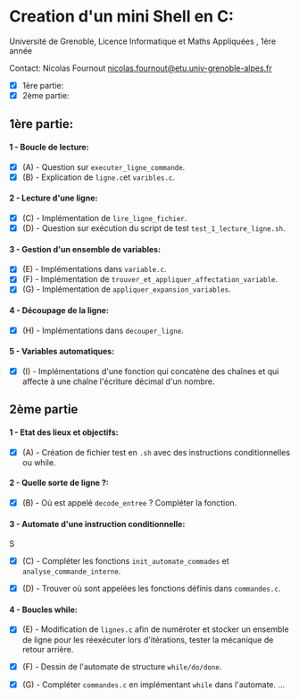 # Creation d'un mini Shell en C:
Université de Grenoble, Licence Informatique et Maths Appliquées , 1ère année

Contact: Nicolas Fournout <nicolas.fournout@etu.univ-grenoble-alpes.fr>

- [x] 1ère partie:
- [x] 2ème partie: 

## 1ère partie:

#### 1 - Boucle de lecture:

- [x] (A) - Question sur `executer_ligne_commande`.
- [x] (B) - Explication de `ligne.c`et `varibles.c`.

#### 2 - Lecture d'une ligne:

- [x] (C) - Implémentation de `lire_ligne_fichier`.
- [x] (D) - Question sur exécution du script de test `test_1_lecture_ligne.sh`.

#### 3 - Gestion d'un ensemble de variables:

- [x] (E) - Implémentations dans `variable.c`.
- [x] (F) - Implémentation de `trouver_et_appliquer_affectation_variable`.
- [x] (G) - Implémentation de `appliquer_expansion_variables`.

#### 4 - Découpage de la ligne:

- [x] (H) - Implémentations dans `decouper_ligne`.

#### 5 - Variables automatiques:

- [x] (I) - Implémentations d'une fonction qui concatène des chaînes et qui affecte à une chaîne l'écriture décimal d'un nombre.

## 2ème partie

#### 1 - Etat des lieux et objectifs:

- [x] (A) - Création de fichier test en `.sh` avec des instructions conditionnelles ou while.

#### 2 - Quelle sorte de ligne ?:

- [x] (B) - Où est appelé `decode_entree` ? Compléter la fonction.

#### 3 - Automate d'une instruction conditionnelle:
S
- [x] (C) - Compléter les fonctions `init_automate_commades` et `analyse_commande_interne`.

- [x] (D) - Trouver où sont appelées les fonctions définis dans `commandes.c`. 

#### 4 - Boucles while:

- [x] (E) - Modification de `lignes.c` afin de numéroter et stocker un ensemble de ligne pour les réexécuter lors d'itérations, tester la mécanique de retour arrière.
 
- [x] (F) - Dessin de l'automate de structure `while/do/done`.

- [x] (G) - Compléter `commandes.c` en implémentant `while` dans l'automate.
...
